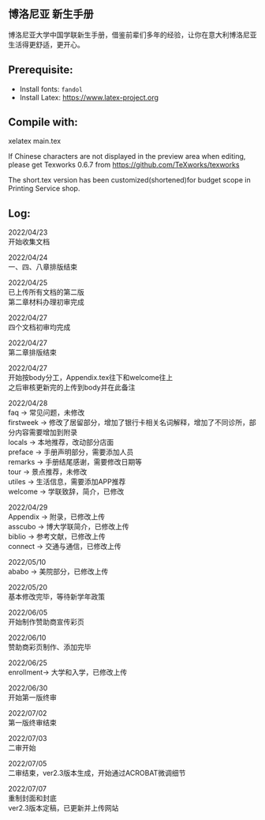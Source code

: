 ## 博洛尼亚 新生手册

博洛尼亚大学中国学联新生手册，借鉴前辈们多年的经验，让你在意大利博洛尼亚生活得更舒适，更开心。

## Prerequisite:
- Install fonts: ```fandol```
- Install Latex: https://www.latex-project.org

## Compile with:

xelatex main.tex

If Chinese characters are not displayed in the preview area when editing,  please get Texworks 0.6.7 from https://github.com/TeXworks/texworks   
  
The short.tex version has been customized(shortened)for budget scope in Printing Service shop.

## Log:

2022/04/23  
开始收集文档  

2022/04/24  
一、四、八章排版结束  

2022/04/25  
已上传所有文档的第二版  
第二章材料办理初审完成  

2022/04/27  
四个文档初审均完成  

2022/04/27  
第二章排版结束  

2022/04/27  
开始按body分工，Appendix.tex往下和welcome往上  
之后审核更新完的上传到body并在此备注  

2022/04/28  
faq       ->  常见问题，未修改  
firstweek ->  修改了居留部分，增加了银行卡相关名词解释，增加了不同诊所，部分内容需要增加到附录  
locals    ->  本地推荐，改动部分店面  
preface   ->  手册声明部分，需要添加人员  
remarks   ->  手册结尾感谢，需要修改日期等  
tour      ->  景点推荐，未修改  
utiles    ->  生活信息，需要添加APP推荐  
welcome   ->  学联致辞，简介，已修改 

2022/04/29  
Appendix  ->  附录，已修改上传   
asscubo   ->  博大学联简介，已修改上传   
biblio    ->  参考文献，已修改上传   
connect   ->  交通与通信，已修改上传   

2022/05/10  
ababo     ->  美院部分，已修改上传  
  
2022/05/20  
基本修改完毕，等待新学年政策
  
2022/06/05  
开始制作赞助商宣传彩页  
  
2022/06/10  
赞助商彩页制作、添加完毕  
  
2022/06/25  
enrollment->  大学和入学，已修改上传  
  
2022/06/30  
开始第一版终审  
  
2022/07/02  
第一版终审结束  
  
2022/07/03  
二审开始  
  
2022/07/05  
二审结束，ver2.3版本生成，开始通过ACROBAT微调细节  
  
2022/07/07  
重制封面和封底  
ver2.3版本定稿，已更新并上传网站  


